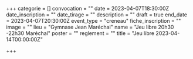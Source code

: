 +++
categorie = []
convocation = ""
date = 2023-04-07T18:30:00Z
date_inscription = ""
date_tirage = ""
description = ""
draft = true
end_date = 2023-04-07T20:30:00Z
event_type = "creneau"
fiche_inscription = ""
image = ""
lieu = "Gymnase Jean Maréchal"
name = "Jeu libre 20h30 -22h30 Maréchal"
poster = ""
reglement = ""
title = "Jeu libre 2023-04-14T00:00:00Z"

+++
